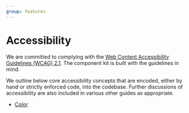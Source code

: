 ```yaml
---
group: features
---
```


# Accessibility

We are committed to complying with the [Web Content Accessibility Guidelines (WCAG) 2.1](https://www.w3.org/TR/WCAG/). The component kit is built with the guidelines in mind. 

We outline below core accessibility concepts that are encoded, either by hand or strictly enforced code, into the codebase. Further discussions of accessibility are also included in various other guides as appropriate.

* [Color](./accessibility/color.md)

